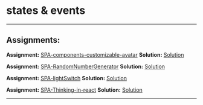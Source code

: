 # states & events

---

## Assignments:

**Assignment:** [SPA-components-customizable-avatar](https://classroom.github.com/a/usJAzcpQ)
**Solution:** [Solution](https://github.com/FbW-E10/SPA-Assignments-Solutions/tree/main/5-Component/SPA-components-customizable-avatar-solution)

**Assignment:** [SPA-RandomNumberGenerator](https://classroom.github.com/a/dbsXC47O)
**Solution:** [Solution](https://github.com/FbW-E10/SPA-Assignments-Solutions/tree/main/5-Component/SPA-RandomNumberGenerator-solution)

**Assignment:** [SPA-lightSwitch](https://classroom.github.com/a/9yN7BlVh)
**Solution:** [Solution](https://github.com/FbW-E10/SPA-Assignments-Solutions/tree/main/5-Component/SPA-lightSwitch-solution)

**Assignment:** [SPA-Thinking-in-react](https://classroom.github.com/a/Ybn0MNM9)
**Solution:** [Solution](https://github.com/FbW-E10/SPA-Assignments-Solutions/tree/main/5-Component/SPA-Thinking-in-react-solution)

---

